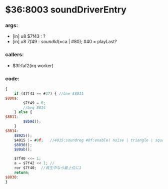 ﻿
# $36:8003 soundDriverEntry


### args:
+	[in] u8 $7f43 : ?
+	[in] u8 $7f49 : soundId ( =$ca | #80); #40 = playLast?

### callers:
+	$3f:faf2(irq worker)

### code:
```js
{
	if ($7f43 == #37) { //bne $8011
$800a:
		$7f49 = 0;
		//beq 8014
	} else {
$8011:
		$8b9d();
	}
$8014:
	$8925();
	$4015 |= #0f;	//4015:soundreg #0f:enable( noise | triangle | square-1 | square-0 )
	$8030();
	$80ab();

	$7f40 <<= 1;
	a = $7f42 << 1;	//
	ror $7f40;	//再生中なら最上位に1
	return;
$8030:
}
```



